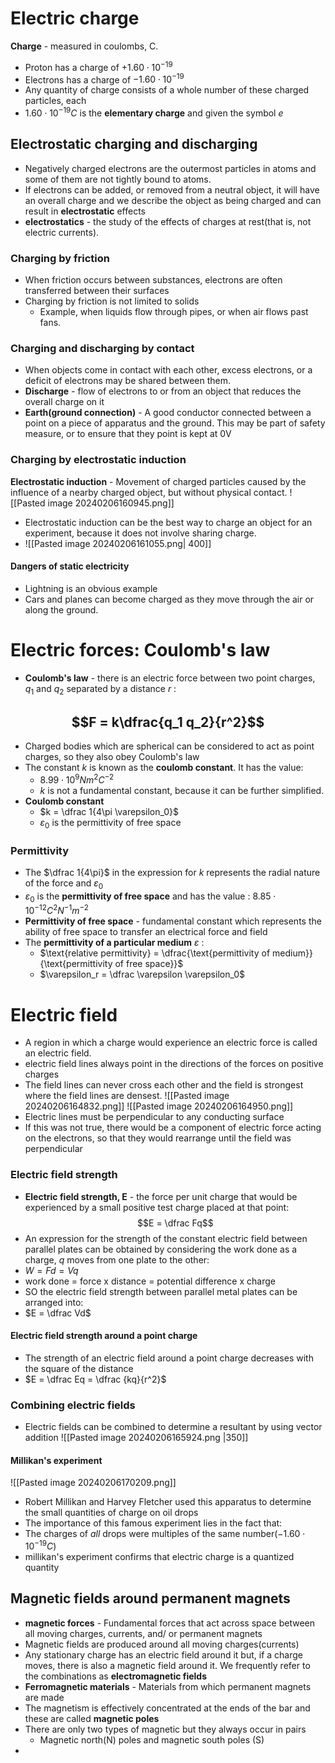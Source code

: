 # Electric charge
**Charge** - measured in coulombs, C. 
- Proton has a charge of $+1.60 \cdot 10^{-19}$
- Electrons has a charge of  $-1.60 \cdot 10^{-19}$
- Any quantity of charge consists of a whole number of these charged particles, each 
- $1.60 \cdot 10^{-19}C$ is the **elementary charge** and given the symbol $e$
## Electrostatic charging and discharging
- Negatively charged electrons are the outermost particles in atoms and some of them are not tightly bound to atoms. 
- If electrons can be added, or removed from a neutral object, it will have an overall charge and we describe the object as being charged and can result in **electrostatic** effects
- **electrostatics** - the study of the effects of charges at rest(that is, not electric currents).
### Charging by friction
- When friction occurs between substances, electrons are often transferred between their surfaces
- Charging by friction is not limited to solids
	- Example, when liquids flow through pipes, or when air flows past fans. 
### Charging and discharging by contact 
- When objects come in contact with each other, excess electrons, or a deficit of electrons may be shared between them.
- **Discharge** - flow of electrons to or from an object that reduces the overall charge on it
- **Earth(ground connection)** - A good conductor connected between a point on a piece of apparatus and the ground. This may be part of safety measure, or to ensure that they point is kept at 0V
### Charging by electrostatic induction
**Electrostatic induction** - Movement of charged particles caused by the influence of a nearby charged object, but without physical contact. 
![[Pasted image 20240206160945.png]]

- Electrostatic induction can be the best way to charge an object for an experiment, because it does not involve sharing charge. 
- ![[Pasted image 20240206161055.png| 400]]
#### Dangers of static electricity
- Lightning is an obvious example
- Cars and planes can become charged as they move through the air or along the ground.
# Electric forces: Coulomb's law
- **Coulomb's law** - there is an electric force between two point charges, $q_1$ and $q_2$ separated by a distance $r$ :
## $$F = k\dfrac{q_1 q_2}{r^2}$$
- Charged bodies which are spherical can be considered to act as point charges, so they also obey Coulomb's law
- The constant $k$ is known as the **coulomb constant**. It has the value:
	- $8.99 \cdot 10^9 Nm^2 C^{-2}$
	- $k$ is not a fundamental constant, because it can be further simplified. 
- **Coulomb constant**
	- $k = \dfrac 1{4\pi \varepsilon_0}$
	- $\varepsilon_0$ is the permittivity of free space
### Permittivity 
- The $\dfrac 1{4\pi}$ in the expression for $k$ represents the radial nature of the force and $\varepsilon_0$ 
- $\varepsilon_0$ is the **permittivity of free space** and has the value :
	$8.85 \cdot 10^{-12}C^2 N^{-1}m^{-2}$
- **Permittivity of free space** - fundamental constant which represents the ability of free space to transfer an electrical force and field
- The **permittivity of a particular medium** $\varepsilon$ :
	- $\text{relative permittivity} = \dfrac{\text{permittivity of medium}}{\text{permittivity of free space}}$ 
	- $\varepsilon_r = \dfrac \varepsilon \varepsilon_0$
# Electric field 
- A region in which a charge would experience an electric force is called an electric field. 
- electric field lines always point in the directions of the forces on positive charges
- The field lines can never cross each other and the field is strongest where the field lines are densest. 
![[Pasted image 20240206164832.png]]
![[Pasted image 20240206164950.png]]
- Electric lines must be perpendicular to any conducting surface
- If this was not true, there would be a component of electric force acting on the electrons, so that they would rearrange until the field was perpendicular
### Electric field strength 
- **Electric field strength, E** - the force per unit charge that would be experienced by a small positive test charge placed at that point:
$$E = \dfrac Fq$$
 - An expression for the strength of the constant electric field between parallel plates can be obtained by considering the work done as a charge, $q$ moves from one plate to the other:
- $W = Fd = Vq$ 
- work done = force x distance = potential difference x charge
- SO the electric field strength between parallel metal plates can be arranged into:
- $E = \dfrac Vd$
#### Electric field strength around a point charge
- The strength of an electric field around a point charge decreases with the square of the distance
- $E = \dfrac Eq = \dfrac {kq}{r^2}$
### Combining electric fields 
- Electric fields can be combined to determine a resultant by using vector addition
![[Pasted image 20240206165924.png |350]] 

#### Millikan's experiment
![[Pasted image 20240206170209.png]]
- Robert Millikan and Harvey Fletcher used this apparatus to determine the small quantities of charge on  oil drops 
- The importance of this famous experiment lies in the fact that:
- The charges of *all* drops were multiples of the same number($-1.60 \cdot 10^{-19}C$)
- millikan's experiment confirms that electric charge is a quantized quantity 
## Magnetic fields around permanent magnets 
- **magnetic forces** - Fundamental forces that act across space between all moving charges, currents, and/ or permanent magnets
- Magnetic fields are produced around all moving charges(currents)
- Any stationary charge has an electric field around it but, if a charge moves, there is also a magnetic field around it. We frequently refer to the combinations as **electromagnetic fields**
- **Ferromagnetic materials** - Materials from which permanent magnets are made
- The magnetism is effectively concentrated at the ends of the bar and these are called **magnetic poles**
- There are only two types of magnetic but they always occur in pairs
	- Magnetic north(N) poles and magnetic south poles (S)
- 